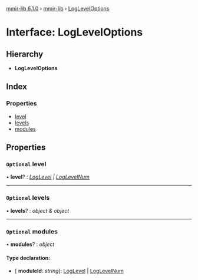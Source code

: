 [mmir-lib 6.1.0](../README.md) › [mmir-lib](../modules/mmir_lib.md) › [LogLevelOptions](mmir_lib.logleveloptions.md)

# Interface: LogLevelOptions

## Hierarchy

* **LogLevelOptions**

## Index

### Properties

* [level](mmir_lib.logleveloptions.md#optional-level)
* [levels](mmir_lib.logleveloptions.md#optional-levels)
* [modules](mmir_lib.logleveloptions.md#optional-modules)

## Properties

### `Optional` level

• **level**? : *[LogLevel](../modules/mmir_lib.md#loglevel) | [LogLevelNum](../modules/mmir_lib.md#loglevelnum)*

___

### `Optional` levels

• **levels**? : *object & object*

___

### `Optional` modules

• **modules**? : *object*

#### Type declaration:

* \[ **moduleId**: *string*\]: [LogLevel](../modules/mmir_lib.md#loglevel) | [LogLevelNum](../modules/mmir_lib.md#loglevelnum)
